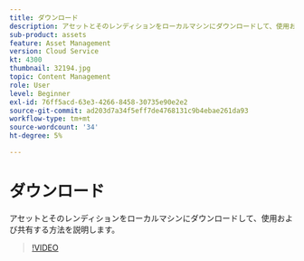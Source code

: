 ```yaml
---
title: ダウンロード
description: アセットとそのレンディションをローカルマシンにダウンロードして、使用および共有する方法を説明します。
sub-product: assets
feature: Asset Management
version: Cloud Service
kt: 4300
thumbnail: 32194.jpg
topic: Content Management
role: User
level: Beginner
exl-id: 76ff5acd-63e3-4266-8458-30735e90e2e2
source-git-commit: ad203d7a34f5eff7de4768131c9b4ebae261da93
workflow-type: tm+mt
source-wordcount: '34'
ht-degree: 5%

---
```


# ダウンロード

アセットとそのレンディションをローカルマシンにダウンロードして、使用および共有する方法を説明します。

>[!VIDEO](https://video.tv.adobe.com/v/35090/?quality=12&learn=on&hidetitle=true)
